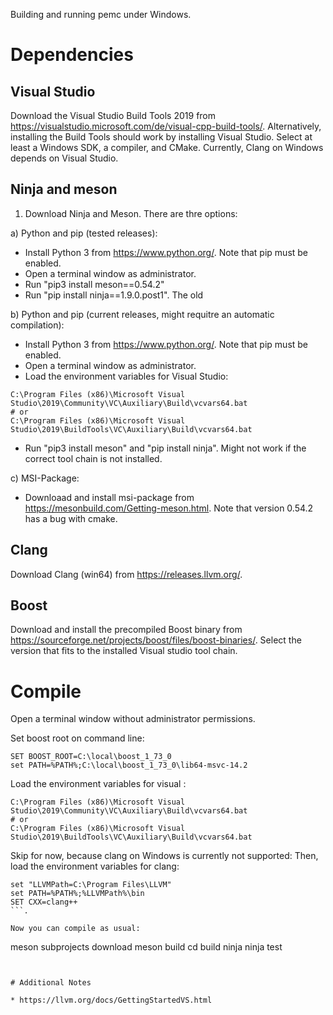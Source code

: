 Building and running pemc under Windows.

# Dependencies

## Visual Studio
Download the Visual Studio Build Tools 2019 from https://visualstudio.microsoft.com/de/visual-cpp-build-tools/.
Alternatively, installing the Build Tools should work by installing Visual Studio. Select at least a Windows SDK, a compiler, and CMake. Currently, Clang on Windows depends on Visual Studio.

## Ninja and meson
1. Download Ninja and Meson. There are thre options:

a) Python and pip (tested releases):
* Install Python 3 from https://www.python.org/. Note that pip must be enabled.
* Open a terminal window as administrator.
* Run "pip3 install meson==0.54.2"
* Run "pip install ninja==1.9.0.post1". The old 

b) Python and pip (current releases, might requitre an automatic compilation):
* Install Python 3 from https://www.python.org/. Note that pip must be enabled.
* Open a terminal window as administrator.
* Load the environment variables for Visual Studio:
```
C:\Program Files (x86)\Microsoft Visual Studio\2019\Community\VC\Auxiliary\Build\vcvars64.bat
# or
C:\Program Files (x86)\Microsoft Visual Studio\2019\BuildTools\VC\Auxiliary\Build\vcvars64.bat
```
* Run "pip3 install meson" and "pip install ninja". Might not work if the correct tool chain is not installed.

c) MSI-Package:
* Downloaad and install msi-package from https://mesonbuild.com/Getting-meson.html. Note that version 0.54.2 has a bug with cmake.

## Clang
Download Clang (win64) from https://releases.llvm.org/.

## Boost

Download and install the precompiled Boost binary from https://sourceforge.net/projects/boost/files/boost-binaries/.
Select the version that fits to the installed Visual studio tool chain.

# Compile

Open a terminal window without administrator permissions.

Set boost root on command line:
```
SET BOOST_ROOT=C:\local\boost_1_73_0
set PATH=%PATH%;C:\local\boost_1_73_0\lib64-msvc-14.2
```

Load the environment variables for visual :
```
C:\Program Files (x86)\Microsoft Visual Studio\2019\Community\VC\Auxiliary\Build\vcvars64.bat
# or
C:\Program Files (x86)\Microsoft Visual Studio\2019\BuildTools\VC\Auxiliary\Build\vcvars64.bat
```


Skip for now, because clang on Windows is currently not supported: Then, load the environment variables for clang:
```
set "LLVMPath=C:\Program Files\LLVM"
set PATH=%PATH%;%LLVMPath%\bin
SET CXX=clang++
```.

Now you can compile as usual:
```
meson subprojects download
meson build
cd build
ninja
ninja test
```


# Additional Notes

* https://llvm.org/docs/GettingStartedVS.html